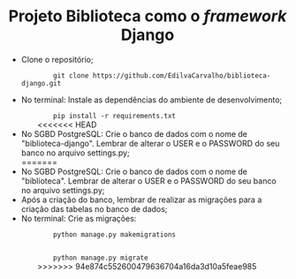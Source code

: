 <h1 align="center">Projeto Biblioteca como o <em>framework</em> Django</h1>

<ul>
    <li>Clone o repositório;</li>
    <code>
        git clone https://github.com/EdilvaCarvalho/biblioteca-django.git
    </code>
    <li>No terminal: Instale as dependências do ambiente de desenvolvimento;</li>
    <code>
        pip install -r requirements.txt
    </code>    
<<<<<<< HEAD
    <li>No SGBD PostgreSQL: Crie o banco de dados com o nome de "biblioteca-django". Lembrar de alterar o USER e o PASSWORD do seu banco no arquivo settings.py;</li>
=======
    <li>No SGBD PostgreSQL: Crie o banco de dados com o nome de "biblioteca". Lembrar de alterar o USER e o PASSWORD do seu banco no arquivo settings.py;</li>
    <li>Após a criação do banco, lembrar de realizar as migrações para a criação das tabelas no banco de dados;</li>
    <li>No terminal: Crie as migrações:</li>
    <code>
        python manage.py makemigrations
    </code>
    <br>
    <code>
        python manage.py migrate
    </code>
>>>>>>> 94e874c552600479636704a16da3d10a5feae985
</ul>
